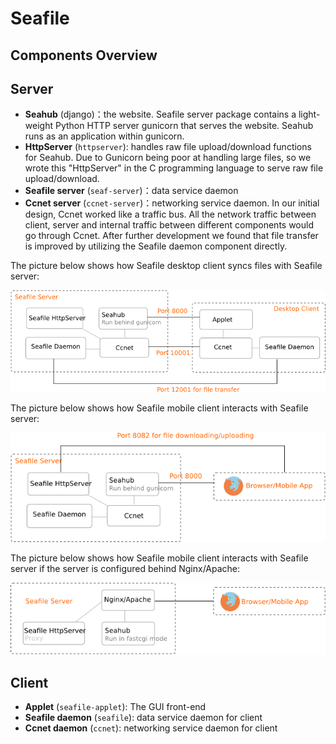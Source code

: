 # Seafile
## Components Overview

## Server

- **Seahub** (django)：the website. Seafile server package contains a light-weight Python HTTP server gunicorn that serves the website. Seahub runs as an application within gunicorn.
- **HttpServer** (``httpserver``): handles raw file upload/download functions for Seahub. Due to Gunicorn being poor at handling large files, so we wrote this "HttpServer" in the C programming language to serve raw file upload/download.
- **Seafile server** (``seaf-server``)：data service daemon
- **Ccnet server** (``ccnet-server``)：networking service daemon. In our initial design, Ccnet worked like a traffic bus. All the network traffic between client, server and internal traffic between different components would go through Ccnet. After further development we found that file transfer is improved by utilizing the Seafile daemon component directly.

The picture below shows how Seafile desktop client syncs files with Seafile server:

![Seafile Sync](../images/seafile-sync-arch.png)

The picture below shows how Seafile mobile client interacts with Seafile server:

![How mobile clients connect Seafile](../images/mobile-arch.png)

The picture below shows how Seafile mobile client interacts with Seafile server if the server is configured behind Nginx/Apache:

![How seafile configured behind Nginx/Apache](../images/mobile-nginx-arch.png)

## Client

- **Applet** (`seafile-applet`): The GUI front-end
- **Seafile daemon** (``seafile``): data service daemon for client
- **Ccnet daemon** (``ccnet``): networking service daemon for client

